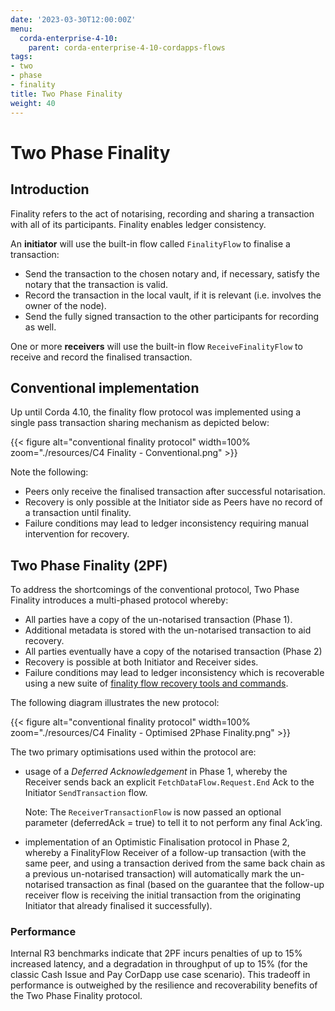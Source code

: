 ```yaml
---
date: '2023-03-30T12:00:00Z'
menu:
  corda-enterprise-4-10:
    parent: corda-enterprise-4-10-cordapps-flows
tags:
- two
- phase
- finality
title: Two Phase Finality
weight: 40
---
```


# Two Phase Finality

## Introduction

Finality refers to the act of notarising, recording and sharing a transaction with all of its participants. Finality enables ledger consistency.

An **initiator** will use the built-in flow called `FinalityFlow` to finalise a transaction:

- Send the transaction to the chosen notary and, if necessary, satisfy the notary that the transaction is valid.
- Record the transaction in the local vault, if it is relevant (i.e. involves the owner of the node).
- Send the fully signed transaction to the other participants for recording as well.

One or more **receivers** will use the built-in flow `ReceiveFinalityFlow` to receive and record the finalised transaction.

## Conventional implementation

Up until Corda 4.10, the finality flow protocol was implemented using a single pass transaction sharing mechanism as depicted below:

{{< figure alt="conventional finality protocol" width=100% zoom="./resources/C4 Finality - Conventional.png" >}}

Note the following:

- Peers only receive the finalised transaction after successful notarisation.
- Recovery is only possible at the Initiator side as Peers have no record of a transaction until finality.
- Failure conditions may lead to ledger inconsistency requiring manual intervention for recovery.

## Two Phase Finality (2PF)

To address the shortcomings of the conventional protocol, Two Phase Finality introduces a multi-phased protocol whereby:

- All parties have a copy of the un-notarised transaction (Phase 1).
- Additional metadata is stored with the un-notarised transaction to aid recovery.
- All parties eventually have a copy of the notarised transaction (Phase 2)
- Recovery is possible at both Initiator and Receiver sides.
- Failure conditions may lead to ledger inconsistency which is recoverable using a new suite of
  [finality flow recovery tools and commands](finality-flow-recovery.md).

The following diagram illustrates the new protocol:

{{< figure alt="conventional finality protocol" width=100% zoom="./resources/C4 Finality - Optimised 2Phase Finality.png" >}}

The two primary optimisations used within the protocol are:

- usage of a *Deferred Acknowledgement* in Phase 1, whereby the Receiver sends back an explicit `FetchDataFlow.Request.End`
  Ack to the Initiator `SendTransaction` flow.

  Note: The `ReceiverTransactionFlow` is now passed an optional parameter (deferredAck = true) to tell it to not perform any final Ack’ing.

- implementation of an Optimistic Finalisation protocol in Phase 2, whereby a FinalityFlow Receiver of a follow-up
  transaction (with the same peer, and using a transaction derived from the same back chain as a previous un-notarised
  transaction) will automatically mark the un-notarised transaction as final (based on the guarantee that the follow-up
  receiver flow is receiving the initial transaction from the originating Initiator that already finalised it successfully).

### Performance

Internal R3 benchmarks indicate that 2PF incurs penalties of up to 15% increased latency, and a
degradation in throughput of up to 15% (for the classic Cash Issue and Pay CorDapp use case scenario).
This tradeoff in performance is outweighed by the resilience and recoverability benefits of the Two Phase Finality protocol.
